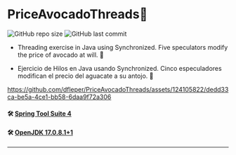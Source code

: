 # PriceAvocadoThreads🧵

![GitHub repo size](https://img.shields.io/github/repo-size/dfleper/PriceAvocadoThreads?logo=github)
![GitHub last commit](https://img.shields.io/github/last-commit/dfleper/PriceAvocadoThreads?color=blue&label=last-commit&logo=github&logoColor=white)

- Threading exercise in Java using Synchronized. 
Five speculators modify the price of avocado at will. 🥑

- Ejercicio de Hilos en Java usando Synchronized. 
Cinco especuladores modifican el precio del aguacate a su antojo. 🥑

https://github.com/dfleper/PriceAvocadoThreads/assets/124105822/dedd33ca-be5a-4ce1-bb58-6daa9f72a306

#### 🛠 [Spring Tool Suite 4](https://spring.io/tools)
#### 🛠 [OpenJDK 17.0.8.1+1](https://developer.ibm.com/languages/java/semeru-runtimes/downloads/) 
-----

